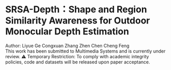 # SRSA-Depth：Shape and Region Similarity Awareness for Outdoor Monocular Depth Estimation
Author: Liyue Ge  Congxuan Zhang  Zhen Chen Cheng Feng  
This work has been submitted to Multimedia Systems‌ and is currently under review.
⚠️ ‌Temporary Restriction‌:
To comply with academic integrity policies, ‌code and datasets will be released upon paper acceptance‌.

